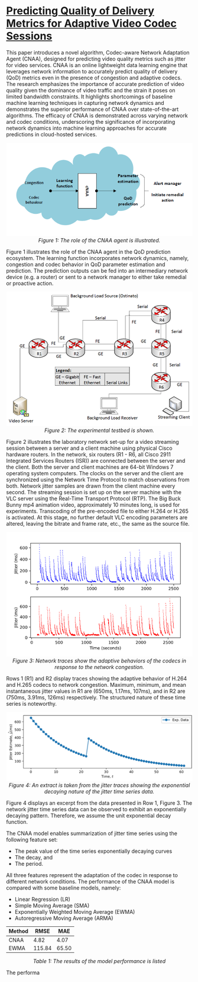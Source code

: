 # [Predicting Quality of Delivery Metrics for Adaptive Video Codec Sessions](https://ieeexplore.ieee.org/abstract/document/9335813)

This paper introduces a novel algorithm, Codec-aware Network Adaptation Agent (CNAA), designed for predicting video quality metrics such as jitter for video services. CNAA is an online lightweight data learning engine that leverages network information to accurately predict quality of delivery (QoD) metrics even in the presence of congestion and adaptive codecs. The research emphasizes the importance of accurate prediction of video quality given the dominance of video traffic and the strain it poses on limited bandwidth constraints. It highlights shortcomings of baseline machine learning techniques in capturing network dynamics and demonstrates the superior performance of CNAA over state-of-the-art algorithms. The efficacy of CNAA is demonstrated across varying network and codec conditions, underscoring the significance of incorporating network dynamics into machine learning approaches for accurate predictions in cloud-hosted services.

<!-- # ![Figure 1](assets/cnaa.png) -->

<p align="center">
    <img src="assets/cnaa.png" alt="The role of the CNAA agent is depicted">
    <br>
    <em>Figure 1: The role of the CNAA agent is illustrated.</em>
</p>


Figure 1 illustrates the role of the CNAA agent in the QoD prediction ecosystem. The learning function incorporates network dynamics, namely, congestion and codec behavior in QoD parameter estimation and prediction. The prediction outputs can be fed into an intermediary network device (e.g. a router) or sent
to a network manager to either take remedial or proactive action.

<p align="center">
    <img src="assets/testbed.png" alt="The experimental testbed is shown">
    <br>
    <em>Figure 2: The experimental testbed is shown.</em>
</p>

Figure 2 illustrates the laboratory network set-up for a video streaming session between a server and a client machine using physical Cisco hardware routers. In the network, six routers (R1 - R6, all Cisco 2911 Integrated Services Routers (ISR)) are connected between the server and the client. Both the server and client machines are 64-bit Windows 7 operating system computers. The clocks on the server and the client are synchronized using the Network Time Protocol to match observations from both. Network jitter samples are drawn from the client machine every second. The streaming session is set up on the server machine with the VLC server using the Real-Time Transport Protocol (RTP). The Big Buck Bunny mp4 animation video, approximately 10 minutes long, is used for experiments. Transcoding of the pre-encoded file to either H.264 or H.265 is activated. At this stage, no further default VLC encoding parameters are altered, leaving the bitrate and frame rate, etc., the same as the source file.

<p align="center">
    <img src="assets/cnaa_traces.png" alt="The network traces are shown">
    <br>
    <em>Figure 3: Network traces show the adaptive behaviors of the codecs in response to the network congestion.</em>
</p>

Rows 1 (R1) and R2 display traces showing the adaptive behavior of H.264 and H.265 codecs to network congestion. Maximum, minimum, and mean instantaneous jitter values in R1 are (650ms, 1.17ms, 107ms), and in R2 are (750ms, 3.91ms, 126ms) respectively. The structured nature of these time series is noteworthy.

<p align="center">
    <img src="assets/extract.png" alt="An extract taken from the network jitter traces is shown">
    <br>
    <em>Figure 4: An extract is taken from the jitter traces showing the exponential decaying nature of the jitter time series data.</em>
</p>

Figure 4 displays an excerpt from the data presented in Row 1, Figure 3. The network jitter time series data can be observed to exhibit an exponentially decaying pattern. Therefore, we assume the unit exponential decay function. 

The CNAA model enables summarization of jitter time series using the following feature set:
- The peak value of the time series exponentially decaying curves
- The decay, and 
- The period.
  
All three features represent the adaptation of the codec in response to different network conditions. The performance of the CNAA model is compared with some baseline models, namely:

- Linear Regression (LR)
- Simple Moving Average (SMA)
- Exponentially Weighted Moving Average (EWMA)
- Autoregressive Moving Average (ARMA)

<div align="center">
  
| Method | RMSE | MAE |
|----------|----------|----------|
| CNAA  | 4.82  | 4.07  |
| EWMA  | 115.84 | 65.50  |

_Table 1: The results of the model performance is listed_

</div>

The performa

